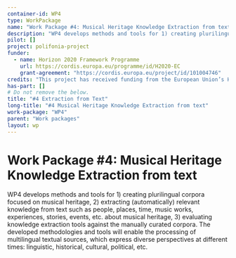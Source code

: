 ```yaml
---
container-id: WP4
type: WorkPackage
name: "Work Package #4: Musical Heritage Knowledge Extraction from text"
description: "WP4 develops methods and tools for 1) creating plurilingual corpora focused on musical heritage, 2) extracting (automatically) relevant knowledge from texts"
pilot: []
project: polifonia-project
funder:
  - name: Horizon 2020 Framework Programme
    url: https://cordis.europa.eu/programme/id/H2020-EC
    grant-agreement: "https://cordis.europa.eu/project/id/101004746"
credits: "This project has received funding from the European Union’s Horizon 2020 research and innovation programme under grant agreement N. 101004746."
has-part: []
# Do not remove the below.
title: "#4 Extraction from Text"
long-title: "#4 Musical Heritage Knowledge Extraction from text"
work-package: "WP4"
parent: "Work packages"
layout: wp
--- 
```


# Work Package #4: Musical Heritage Knowledge Extraction from text
WP4 develops methods and tools for 1) creating plurilingual corpora focused on musical heritage, 2) extracting (automatically) relevant knowledge from text such as people, places, time, music works, experiences, stories, events, etc. about musical heritage, 3) evaluating knowledge extraction tools against the manually curated corpora. The developed methodologies and tools will enable the processing of multilingual textual sources, which express diverse perspectives at different times: linguistic, historical, cultural, political, etc. 
